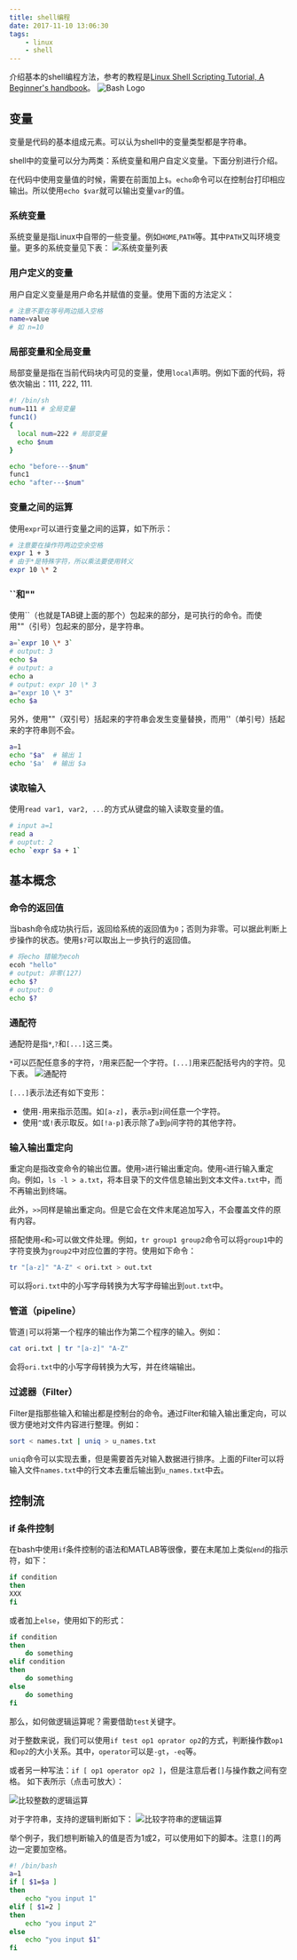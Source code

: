 ```yaml
---
title: shell编程
date: 2017-11-10 13:06:30
tags:
    - linux
    - shell
---
```

介绍基本的shell编程方法，参考的教程是[Linux Shell Scripting Tutorial, A Beginner's handbook](http://www.freeos.com/guides/lsst/)。
![Bash Logo](/img/shell-programming-bash-logo.png)
<!-- more -->

## 变量

变量是代码的基本组成元素。可以认为shell中的变量类型都是字符串。

shell中的变量可以分为两类：系统变量和用户自定义变量。下面分别进行介绍。

在代码中使用变量值的时候，需要在前面加上`$`。`echo`命令可以在控制台打印相应输出。所以使用`echo $var`就可以输出变量`var`的值。

### 系统变量

系统变量是指Linux中自带的一些变量。例如`HOME`,`PATH`等。其中`PATH`又叫环境变量。更多的系统变量见下表：
![系统变量列表](/img/shell-programming-system-variables.jpg)

### 用户定义的变量

用户自定义变量是用户命名并赋值的变量。使用下面的方法定义：

``` bash
# 注意不要在等号两边插入空格
name=value
# 如 n=10
```

### 局部变量和全局变量
局部变量是指在当前代码块内可见的变量，使用`local`声明。例如下面的代码，将依次输出：111, 222, 111.
```bash
#! /bin/sh
num=111 # 全局变量
func1()
{
  local num=222 # 局部变量
  echo $num
}

echo "before---$num"
func1
echo "after---$num"
```

### 变量之间的运算

使用`expr`可以进行变量之间的运算，如下所示：

``` bash
# 注意要在操作符两边空余空格
expr 1 + 3
# 由于*是特殊字符，所以乘法要使用转义
expr 10 \* 2
```

### \`\`和""

使用\`\`（也就是TAB键上面的那个）包起来的部分，是可执行的命令。而使用""（引号）包起来的部分，是字符串。

``` bash
a=`expr 10 \* 3`
# output: 3
echo $a
# output: a
echo a
# output: expr 10 \* 3
a="expr 10 \* 3"
echo $a
```

另外，使用""（双引号）括起来的字符串会发生变量替换，而用''（单引号）括起来的字符串则不会。

``` bash
a=1
echo "$a"  # 输出 1
echo '$a'  # 输出 $a
```

### 读取输入

使用`read var1, var2, ...`的方式从键盘的输入读取变量的值。

``` bash
# input a=1
read a
# ouptut: 2
echo `expr $a + 1`
```

## 基本概念

### 命令的返回值

当bash命令成功执行后，返回给系统的返回值为`0`；否则为非零。可以据此判断上步操作的状态。使用`$?`可以取出上一步执行的返回值。

``` bash
# 将echo 错输为ecoh
ecoh "hello"
# output: 非零(127)
echo $?
# output: 0
echo $?
```

### 通配符

通配符是指`*`,`?`和`[...]`这三类。

`*`可以匹配任意多的字符，`?`用来匹配一个字符。`[...]`用来匹配括号内的字符。见下表。
![通配符](/img/shell-programming-wild-cards.jpg)

`[...]`表示法还有如下变形：

- 使用`-`用来指示范围。如`[a-z]`，表示`a`到`z`间任意一个字符。
- 使用`^`或`!`表示取反。如`[!a-p]`表示除了`a`到`p`间字符的其他字符。

### 输入输出重定向

重定向是指改变命令的输出位置。使用`>`进行输出重定向。使用`<`进行输入重定向。例如，`ls -l > a.txt`，将本目录下的文件信息输出到文本文件`a.txt`中，而不再输出到终端。

此外，`>>`同样是输出重定向。但是它会在文件末尾追加写入，不会覆盖文件的原有内容。

搭配使用`<`和`>`可以做文件处理。例如，`tr group1 group2`命令可以将`group1`中的字符变换为`group2`中对应位置的字符。使用如下命令：

``` bash
tr "[a-z]" "A-Z" < ori.txt > out.txt
```

可以将`ori.txt`中的小写字母转换为大写字母输出到`out.txt`中。

### 管道（pipeline）

管道`|`可以将第一个程序的输出作为第二个程序的输入。例如：

``` bash
cat ori.txt | tr "[a-z]" "A-Z"
```

会将`ori.txt`中的小写字母转换为大写，并在终端输出。

### 过滤器（Filter）

Filter是指那些输入和输出都是控制台的命令。通过Filter和输入输出重定向，可以很方便地对文件内容进行整理。例如：

``` bash
sort < names.txt | uniq > u_names.txt
```

`uniq`命令可以实现去重，但是需要首先对输入数据进行排序。上面的Filter可以将输入文件`names.txt`中的行文本去重后输出到`u_names.txt`中去。

## 控制流

### if 条件控制

在bash中使用`if`条件控制的语法和MATLAB等很像，要在末尾加上类似`end`的指示符，如下：

``` bash
if condition
then 
XXX
fi
```

或者加上`else`，使用如下的形式：
``` bash
if condition
then
    do something
elif condition
then
    do something
else
    do something
fi
```

那么，如何做逻辑运算呢？需要借助`test`关键字。

对于整数来说，我们可以使用`if test op1 oprator op2`的方式，判断操作数`op1`和`op2`的大小关系。其中，`operator`可以是`-gt`，`-eq`等。

或者另一种写法：`if [ op1 operator op2 ]`，但是注意后者`[]`与操作数之间有空格。
如下表所示（点击可放大）：

![比较整数的逻辑运算](/img/shell-programming-if-operators.jpg)

对于字符串，支持的逻辑判断如下：
![比较字符串的逻辑运算](/img/bash-programming-comparing-string.jpg)

举个例子，我们想判断输入的值是否为1或2，可以使用如下的脚本。注意`[]`的两边一定要加空格。
``` bash
#! /bin/bash
a=1
if [ $1=$a ]
then
    echo "you input 1"
elif [ $1=2 ]
then
    echo "you input 2"
else
    echo "you input $1"
fi
```


